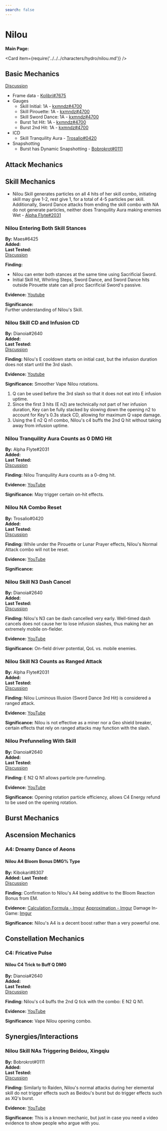 ```yaml
---
search: false
---
```


# Nilou

**Main Page:**

<Card item={require('../../../characters/hydro/nilou.md')} />

## Basic Mechanics  
[Discussion](https://tickets.deeznuts.moe/transcripts/nilou-basic-mechanics-1030419980577153094)  

* Frame data - [Kolibri\#7675](https://docs.google.com/spreadsheets/d/1z0v3NT1o1iNrVppT_S0C542YDo6jhdKShLcPsnavfO8/edit?usp=sharing)
* Gauges
  * Skill Initial: 1A - [kxmndz#4700](https://youtu.be/ZR15KAix-kg)
  * Skill Pirouette: 1A - [kxmndz#4700](https://youtu.be/XBOk6cE5B5A)
  * Skill Sword Dance: 1A - [kxmndz#4700](https://youtu.be/se3VJP0jVG8)
  * Burst 1st Hit: 1A - [kxmndz#4700](https://youtu.be/kAlX3Lz5lYY)
  * Burst 2nd Hit: 1A - [kxmndz#4700](https://youtu.be/5T03ECdN2fc)
* ICD
  * Skill Tranquility Aura - [Trosalio#0420](https://www.youtube.com/watch?v=DzMtLDZI4OM)
* Snapshotting
  * Burst has Dynamic Snapshotting - [Bobrokrot#0111](https://youtu.be/6biX2sOt1aY)

## Attack Mechanics

## Skill Mechanics
* Nilou Skill generates particles on all 4 hits of her skill combo, initiating skill may give 1-2, rest give 1, for a total of 4-5 particles per skill.
Additionally, Sword Dance attacks from ending the skill combo with NA do not generate particles, neither does Tranquility Aura making enemies Wet - [Alpha Flyte#2031](https://youtu.be/LMMrcmpUBg8)

### Nilou Entering Both Skill Stances

**By:** Maes\#6425  
**Added:** <Version date="2022-11-08" />  
**Last Tested:** <Version date="2022-10-14" />  
[Discussion](https://tickets.deeznuts.moe/transcripts/nilou-basic-mechanics-1030419980577153094)  

**Finding:** 
* Nilou can enter both stances at the same time using Sacrificial Sword.
* Initial Skill hit, Whirling Steps, Sword Dance, and Sword Dance hits outside Pirouette state can all proc Sacrificial Sword's passive.

**Evidence:**
[Youtube](https://youtu.be/sSvvg-SaEz0)

**Significance:**  
Further understanding of Nilou's Skill.  

### Nilou Skill CD and Infusion CD

**By:** Dianoia\#2640  
**Added:** <Version date="2022-11-08" />  
**Last Tested:** <Version date="2022-10-18" />  
[Discussion](https://tickets.deeznuts.moe/transcripts/nilou-basic-mechanics-1030419980577153094)  

**Finding:** 
Nilou's E cooldown starts on initial cast, but the infusion duration does not start until the 3rd slash.

**Evidence:**
[Youtube](https://youtu.be/1wWaDfDkano)

**Significance:** 
Smoother Vape Nilou rotations.
1. Q can be used before the 3rd slash so that it does not eat into E infusion uptime.
2. Since the first 3 hits (E n2) are technically not part of her infusion duration, Key can be fully stacked by slowing down the opening n2 to account for Key's 0.3s stack CD, allowing for maximum Q vape damage.
3. Using the E n2 Q n1 combo, Nilou's c4 buffs the 2nd Q hit without taking away from infusion uptime.

### Nilou Tranquility Aura Counts as 0 DMG Hit

**By:** Alpha Flyte\#2031  
**Added:** <Version date="2022-11-08" />  
**Last Tested:** <Version date="2022-10-23" />  
[Discussion](https://tickets.deeznuts.moe/transcripts/nilou-basic-mechanics-1030419980577153094)  

**Finding:** 
Nilou Tranquility Aura counts as a 0-dmg hit.

**Evidence:**
[YouTube](https://youtu.be/w18kzxLmQ-A)

**Significance:** 
May trigger certain on-hit effects.

### Nilou NA Combo Reset

**By:** Trosalio\#0420  
**Added:** <Version date="2022-11-08" />  
**Last Tested:** <Version date="2022-10-17" />  
[Discussion](https://tickets.deeznuts.moe/transcripts/nilou-basic-mechanics-1030419980577153094)  

**Finding:** 
While under the Pirouette or Lunar Prayer effects, Nilou's Normal Attack combo will not be reset.

**Evidence:**
[YouTube](https://www.youtube.com/watch?v=eXktMCQSYG4)

**Significance:** 

### Nilou Skill N3 Dash Cancel

**By:** Dianoia\#2640  
**Added:** <Version date="2022-11-08" />  
**Last Tested:** <Version date="2022-10-18" />  
[Discussion](https://tickets.deeznuts.moe/transcripts/nilou-basic-mechanics-1030419980577153094)  

**Finding:** 
Nilou's N3 can be dash cancelled very early. Well-timed dash cancels does not cause her to lose infusion slashes, thus making her an extremely mobile on-fielder.

**Evidence:**
[YouTube](https://youtu.be/sScJ3K44T6s)

**Significance:** 
On-field driver potential, QoL vs. mobile enemies.

### Nilou Skill N3 Counts as Ranged Attack

**By:** Alpha Flyte\#2031  
**Added:** <Version date="2022-11-08" />  
**Last Tested:** <Version date="2022-10-23" />  
[Discussion](https://tickets.deeznuts.moe/transcripts/nilou-basic-mechanics-1030419980577153094)  

**Finding:** 
Nilou Luminous Illusion (Sword Dance 3rd Hit) is considered a ranged attack.

**Evidence:**
[YouTube](https://youtu.be/5NJMVINdq04)

**Significance:** 
Nilou is not effective as a miner nor a Geo shield breaker, certain effects that rely on ranged attacks may function with the slash.

### Nilou Prefunneling With Skill

**By:** Dianoia\#2640  
**Added:** <Version date="2022-11-08" />  
**Last Tested:** <Version date="2022-10-18" />  
[Discussion](https://tickets.deeznuts.moe/transcripts/nilou-basic-mechanics-1030419980577153094)  

**Finding:** 
E N2 Q N1 allows particle pre-funneling.

**Evidence:**
[YouTube](https://youtu.be/LUo5HcADJVw)

**Significance:** 
Opening rotation particle efficiency, allows C4 Energy refund to be used on the opening rotation.

## Burst Mechanics

## Ascension Mechanics

### A4: Dreamy Dance of Aeons

#### Nilou A4 Bloom Bonus DMG% Type

**By:** Kibokari\#8307  
**Added:** <Version date="2022-11-08" />
**Last Tested:** <Version date="2022-10-23" />  
[Discussion](https://tickets.deeznuts.moe/transcripts/nilou-basic-mechanics-1030419980577153094)  

**Finding:** 
Confirmation to Nilou's A4 being additive to the Bloom Reaction Bonus from EM.

**Evidence:**
[Calculation Formula - Imgur](https://imgur.com/pCNJHAA)
[Approximation - Imgur](https://imgur.com/L8ZoITh)
Damage In-Game: [Imgur](https://imgur.com/Pj9yE8u)  

**Significance:** Nilou's A4 is a decent boost rather than a very powerful one.

## Constellation Mechanics

### C4: Fricative Pulse

#### Nilou C4 Trick to Buff Q DMG

**By:** Dianoia\#2640  
**Added:** <Version date="2022-11-08" />  
**Last Tested:** <Version date="2022-10-18" />   
[Discussion](https://tickets.deeznuts.moe/transcripts/nilou-basic-mechanics-1030419980577153094)  

**Finding:** 
Nilou's c4 buffs the 2nd Q tick with the combo: E N2 Q N1.

**Evidence:**
[YouTube](https://youtu.be/GHqLiVlxDbY)

**Significance:** 
Vape Nilou opening combo.

## Synergies/Interactions

### Nilou Skill NAs Triggering Beidou, Xingqiu

**By:** Bobrokrot\#0111  
**Added:** <Version date="2022-11-08" />  
**Last Tested:** <Version date="2022-10-17" />  
[Discussion](https://tickets.deeznuts.moe/transcripts/nilou-basic-mechanics-1030419980577153094)  

**Finding:** 
Similarly to Raiden, Nilou's normal attacks during her elemental skill do not trigger effects such as Beidou's burst but do trigger effects such as XQ's burst.

**Evidence:**
[YouTube](https://youtu.be/3w3XzKXqRPM)

**Significance:** 
This is a known mechanic, but just in case you need a video evidence to show people who argue with you. 
